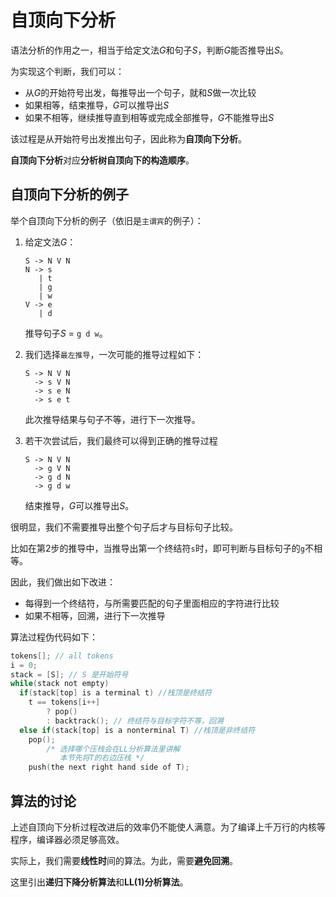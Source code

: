 # 自顶向下分析

语法分析的作用之一，相当于给定文法$G$和句子$S$，判断$G$能否推导出$S$。

为实现这个判断，我们可以：

* 从$G$的开始符号出发，每推导出一个句子，就和$S$做一次比较
* 如果相等，结束推导，$G$可以推导出$S$
* 如果不相等，继续推导直到相等或完成全部推导，$G$不能推导出$S$

该过程是从开始符号出发推出句子，因此称为**自顶向下分析**。

**自顶向下分析**对应**分析树自顶向下的构造顺序**。

## 自顶向下分析的例子

举个自顶向下分析的例子（依旧是`主谓宾`的例子）：

1. 给定文法$G$：

   ```
   S -> N V N
   N -> s
      | t
      | g
      | w
   V -> e
      | d
   ```

   推导句子$S$ = `g d w`。

2. 我们选择`最左推导`，一次可能的推导过程如下：

   ```
   S -> N V N 
     -> s V N 
     -> s e N
     -> s e t
   ```

   此次推导结果与句子不等，进行下一次推导。

3. 若干次尝试后，我们最终可以得到正确的推导过程

   ```
   S -> N V N
     -> g V N
     -> g d N 
     -> g d w
   ```

   结束推导，$G$可以推导出$S$。

很明显，我们不需要推导出整个句子后才与目标句子比较。

比如在第2步的推导中，当推导出第一个终结符`s`时，即可判断与目标句子的`g`不相等。

因此，我们做出如下改进：

* 每得到一个终结符，与所需要匹配的句子里面相应的字符进行比较
* 如果不相等，回溯，进行下一次推导

算法过程伪代码如下：

```c
tokens[]; // all tokens
i = 0;
stack = [S]; // S 是开始符号
while(stack not empty)
  if(stack[top] is a terminal t) //栈顶是终结符
    t == tokens[i++]
    	? pop()
    	: backtrack(); // 终结符与目标字符不等，回溯
  else if(stack[top] is a nonterminal T) //栈顶是非终结符
    pop();
		/* 选择哪个压栈会在LL分析算法里讲解
		   本节先将T的右边压栈 */
    push(the next right hand side of T);
```

## 算法的讨论

上述自顶向下分析过程改进后的效率仍不能使人满意。为了编译上千万行的内核等程序，编译器必须足够高效。

实际上，我们需要**线性时**间的算法。为此，需要**避免回溯**。

这里引出**递归下降分析算法**和**LL(1)分析算法**。

